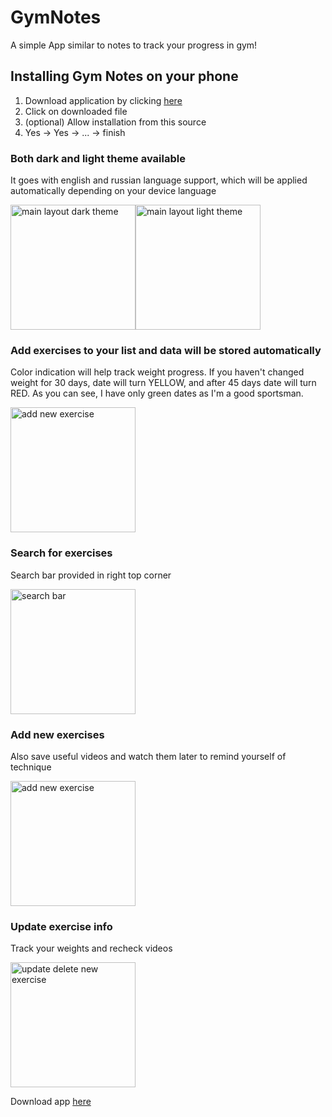 # GymNotes

A simple App similar to notes to track your progress in gym!

## Installing Gym Notes on your phone
1. Download application by clicking [here](https://github.com/dm4nk/GymApp/blob/master/app/release/app-release.apk)
2. Click on downloaded file
3. (optional) Allow installation from this source
4. Yes -> Yes -> ... -> finish

### Both dark and light theme available
It goes with english and russian language support, which will be applied automatically depending on your device language

<img src="https://user-images.githubusercontent.com/80630476/149655748-f7b8be34-f5f3-458b-95f6-3685bba3f1a6.png" alt="main layout dark theme" style="width:200px;"/><img src="https://user-images.githubusercontent.com/80630476/149655784-6e6eccf0-789a-4878-99a7-066a0930445d.png" alt="main layout light theme" style="width:200px;"/>

### Add exercises to your list and data will be stored automatically
Color indication will help track weight progress. If you haven't changed weight for 30 days, date will turn YELLOW, and after 
45 days date will turn RED. As you can see, I have only green dates as I'm a good sportsman.

<img src="https://user-images.githubusercontent.com/80630476/149655811-3a79a36c-710e-4c52-abf7-1bc5672f24ba.png" alt="add new exercise" style="width:200px;"/>

### Search for exercises
Search bar provided in right top corner

<img src="https://user-images.githubusercontent.com/80630476/149655801-ccfedcd3-23a9-450c-a713-646b1e1874b9.png" alt="search bar" style="width:200px;"/>

### Add new exercises
Also save useful videos and watch them later to remind yourself of technique

<img src="https://user-images.githubusercontent.com/80630476/149655811-3a79a36c-710e-4c52-abf7-1bc5672f24ba.png" alt="add new exercise" style="width:200px;"/>

### Update exercise info
Track your weights and recheck videos

<img src="https://user-images.githubusercontent.com/80630476/149655832-4532ee15-d646-4ffc-8ff1-288f75f7d22a.png" alt="update delete new exercise" style="width:200px;"/>

Download app [here](https://github.com/dm4nk/GymApp/blob/master/app/release/app-release.apk)
